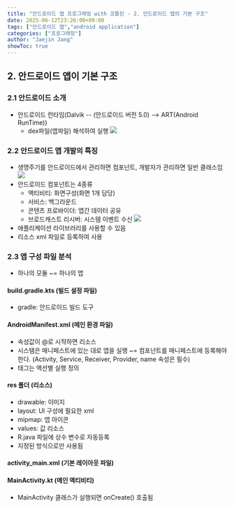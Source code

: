 ```yaml
---
title: "안드로이드 앱 프로그래밍 with 코틀린 - 2. 안드로이드 앱의 기본 구조"
date: 2025-06-12T23:26:00+09:00
tags: ["안드로이드 앱","android application"]
categories: ["프로그래밍"]
author: "Jaejin Jang"
showToc: true
---
```


## 2. 안드로이드 앱이 기본 구조

### 2.1 안드로이드 소개
- 안드로이드 런타임(Dalvik -- (안드로이드 버전 5.0) --> ART(Android RunTime))
  - dex파일(앱파일) 해석하여 실행
![](https://qiita-user-contents.imgix.net/https%3A%2F%2Fqiita-image-store.s3.ap-northeast-1.amazonaws.com%2F0%2F308397%2F6466514a-30f9-f561-ff35-d61d55ab3bbf.png?ixlib=rb-4.0.0&auto=format&gif-q=60&q=75&s=7cedbd5436c52312beffc107c817264b)

### 2.2 안드로이드 앱 개발의 특징
- 생명주기를 안드로이드에서 관리하면 컴포넌트, 개발자가 관리하면 일반 클래스임
![](https://blog.kakaocdn.net/dn/cduDnu/btrmGgPet7i/5BsTVrJHenj4KdWqKy0RR0/img.png)
- 안드로이드 컴포넌트는 4종류
  - 액티비티: 화면구성(화면 1개 담당)
  - 서비스: 백그라운드
  - 콘텐츠 프로바이더: 앱간 데이터 공유
  - 브로드캐스트 리시버: 시스템 이벤트 수신
![](https://img1.daumcdn.net/thumb/R1280x0/?scode=mtistory2&fname=https%3A%2F%2Fblog.kakaocdn.net%2Fdn%2FPK7FT%2FbtrmKiZSesd%2Fnlkq9YA1P61gdr7QLtoShk%2Fimg.png)
- 애플리케이션 라이브러리를 사용할 수 있음
- 리소스 xml 파일로 등록하여 사용

### 2.3 앱 구성 파일 분석
- 하나의 모듈 ~= 하나의 앱

#### build.gradle.kts (빌드 설정 파일)
- gradle: 안드로이드 빌드 도구

#### AndroidManifest.xml (메인 환경 파일)
- 속성값이 @로 시작하면 리소스
- 시스템은 매니페스트에 있는 대로 앱을 실행 ~= 컴포넌트를 매니페스트에 등록해야 한다. (Activity, Service, Receiver, Provider, name 속성은 필수)
- <intent-filter> 태그는 액션별 실행 정의

#### res 폴더 (리소스)
- drawable: 이미지
- layout: UI 구성에 필요한 xml
- mipmap: 앱 아이콘
- values: 값 리소스
- R.java 파일에 상수 변수로 자동등록
- 지정된 방식으로만 사용됨

#### activity_main.xml (기본 레이아웃 파일)

#### MainActivity.kt (메인 액티비티)
- MainActivity 클래스가 실행되면 onCreate() 호출됨
